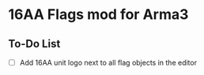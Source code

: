 # 16AA Flags mod for Arma3

## To-Do List

- [ ] Add 16AA unit logo next to all flag objects in the editor